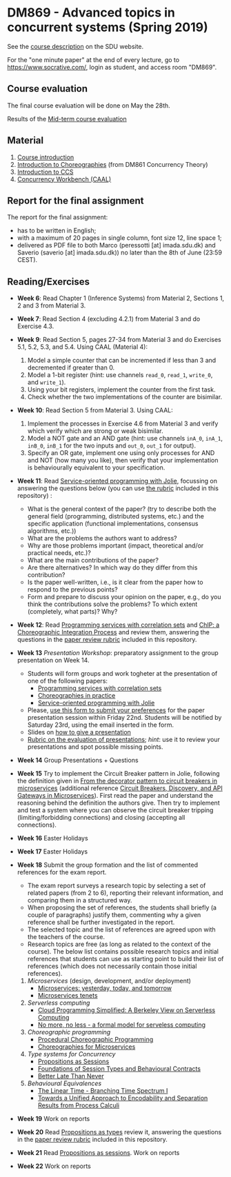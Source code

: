 # DM869 - Advanced topics in concurrent systems (Spring 2019)

See the [course description](http://odinlister.sdu.dk/fagbesk/internkode/DM869/en) on the SDU website.

For the "one minute paper" at the end of every lecture, go to https://www.socrative.com/, login as student, and access room "DM869".


## Course evaluation

The final course evaluation will be done on May the 28th. 

Results of the [Mid-term course evaluation](mid-course-evaluation.pdf)

## Material

1. [Course introduction](material/1-introduction.pdf)
1. [Introduction to Choreographies](https://www.fabriziomontesi.com/teaching/ct-2018/files/chor-notes.pdf) (from DM861 Concurrency Theory)
1. [Introduction to CCS](material/introduction-to-CCS.pdf)
1. [Concurrency Workbench (CAAL)](http://caal.cs.aau.dk/)

## Report for the final assignment

The report for the final assignment:
* has to be written in English;
* with a maximum of 20 pages in single column, font size 12, line space 1;
* delivered as PDF file to both Marco (peressotti [at] imada.sdu.dk) and Saverio (saverio [at] imada.sdu.dk)) no later than the 8th of June (23:59 CEST).

## Reading/Exercises

* **Week 6**: Read Chapter 1 (Inference Systems) from Material 2, Sections 1, 2 and 3 from Material 3.
* **Week 7**: Read Section 4 (excluding 4.2.1) from Material 3 and do Exercise 4.3.
* **Week 9**: Read Section 5, pages 27-34 from Material 3 and do Exercises 5.1, 5.2, 5.3, and 5.4.
Using CAAL (Material 4):
  1. Model a simple counter that can be incremented if less than 3 and decremented if greater than 0. 
  1. Model a 1-bit register (hint: use channels `read_0`, `read_1`, `write_0`, and `write_1`). 
  1. Using your bit registers, implement the counter from the first task.
  1. Check whether the two implementations of the counter are bisimilar.
* **Week 10**: Read Section 5 from Material 3. Using CAAL:
  1. Implement the processes in Exercise 4.6 from Material 3 and verify which verify which are strong or weak bisimilar.
  1. Model a NOT gate and an AND gate (hint: use channels `inA_0`, `inA_1`, `inB_0`, `inB_1` for the two inputs and `out_0`, `out_1` for output). 
  1. Specify an OR gate, implement one using only processes for AND and NOT (how many you like), then verify that your implementation is behaviourally equivalent to your specification.
* **Week 11**: Read [Service-oriented programming with Jolie](https://www.fabriziomontesi.com/files/mgz14.pdf), focussing on answering the questions below (you can use [the rubric](material/paper_review_form.pdf) included in this repository) :
  - What is the general context of the paper? (try to describe both the general field (programming, distributed systems, etc.) and the specific application (functional implementations, consensus algorithms, etc.))
  - What are the problems the authors want to address?
  - Why are those problems important (impact, theoretical and/or practical needs, etc.)?
  - What are the main contributions of the paper?
  - Are there alternatives? In which way do they differ from this contribution?
  - Is the paper well-written, i.e., is it clear from the paper how to respond to the previous points?
  - Form and prepare to discuss your opinion on the paper, e.g., do you think the contributions solve the problems? To which extent (completely, what parts)? Why?
* **Week 12**: Read [Programming services with correlation sets](https://www.fabriziomontesi.com/files/mc11.pdf) and [ChIP: a Choreographic Integration Process](https://saveriogiallorenzo.com/publications/coopis2018/coopis2018.pdf) and review them, answering the questions in the [paper review rubric](material/paper_review_form.pdf) included in this repository.
* **Week 13** *Presentation Workshop*: preparatory assignment to the group presentation on Week 14.
  - Students will form groups and work togheter at the presentation of one of the following papers:
    - [Programming services with correlation sets](https://www.fabriziomontesi.com/files/mc11.pdf)
    - [Choreographies in practice](https://www.fabriziomontesi.com/files/cm16_forte.pdf)
    - [Service-oriented programming with Jolie](https://www.fabriziomontesi.com/files/mgz14.pdf)
  - Please, [use this form to submit your preferences](https://goo.gl/forms/4XK09WbhNfyJJoth2) for the paper presentation session within Friday 22nd. Students will be notified by Saturday 23rd, using the email inserted in the form.
  - Slides on [how to give a presentation](https://www.fabriziomontesi.com/teaching/mp-2016/files/howto_presentations.pdf)
  - [Rubric on the evaluation of presentations](https://www.fabriziomontesi.com/teaching/mp-2016/files/presentations_rubric.pdf); *hint*: use it to review your presentations and spot possible missing points.
* **Week 14** Group Presentations + Questions
* **Week 15** Try to implement the Circuit Breaker pattern in Jolie, following the definition given in [From the decorator pattern to circuit breakers in microservices](https://www.fabriziomontesi.com/files/mw18.pdf) (additional reference [Circuit Breakers, Discovery, and API Gateways in
Microservices](https://arxiv.org/pdf/1609.05830.pdf)). First read the paper and understand the reasoning behind the definition the authors give. Then try to implement and test a system where you can observe the circuit breaker tripping (limiting/forbidding connections) and closing (accepting all connections).
* **Week 16** Easter Holidays
* **Week 17** Easter Holidays
* **Week 18** Submit the group formation and the list of commented references for the exam report.
  - The exam report surveys a research topic by selecting a set of related papers (from 2 to 6), reporting their relevant information, and comparing them in a structured way.
  - When proposing the set of references, the students shall briefly (a couple of paragraphs) justify them, commenting why a given reference shall be further investigated in the report.
  - The selected topic and the list of references are agreed upon with the teachers of the course.
  - Research topics are free (as long as related to the context of the course). The below list contains possible research topics and initial references that students can use as starting point to build their list of references (which does not necessarily contain those initial references).

  1. *Microservices* (design, development, and/or deployment)
      - [Microservices: yesterday, today, and tomorrow](https://hal.inria.fr/hal-01631455/file/msytt.pdf)
      - [Microservices tenets](https://link.springer.com/article/10.1007/s00450-016-0337-0)
  1. *Serverless computing*
      - [Cloud Programming Simplified: A Berkeley View on Serverless Computing](https://arxiv.org/pdf/1902.03383.pdf)
      - [No more, no less - a formal model for serveless computing](https://arxiv.org/pdf/1903.07962.pdf)
  1. *Choreographic programming*
      - [Procedural Choreographic Programming](https://www.fabriziomontesi.com/files/cm17_forte.pdf)
      - [Choreographies for Microservices](https://www.conf-micro.services/2017/papers/Giallorenzo-Lanese.pdf)
  1. *Type systems for Concurrency*
      - [Propositions as Sessions](https://homepages.inf.ed.ac.uk/wadler/papers/propositions-as-sessions/propositions-as-sessions.pdf)
      - [Foundations of Session Types and Behavioural Contracts](http://di.fc.ul.pt/~vv/papers/huttel.lanese.etal_fondations-session-types.pdf)
      - [Better Late Than Never](https://dl.acm.org/ft_gateway.cfm?id=3290337)
  1. *Behavioural Equivalences*
      - [The Linear Time - Branching Time Spectrum I](http://citeseerx.ist.psu.edu/viewdoc/download?doi=10.1.1.121.9596&rep=rep1&type=pdf)
      - [Towards a Unified Approach to Encodability and Separation Results from Process Calculi](http://wwwusers.di.uniroma1.it/~gorla/papers/G-IC10.pdf)
* **Week 19** Work on reports
* **Week 20** Read [Propositions as types](http://homepages.inf.ed.ac.uk/wadler/papers/propositions-as-types/propositions-as-types.pdf) review it, answering the questions in the [paper review rubric](material/paper_review_form.pdf) included in this repository.
* **Week 21** Read [Propositions as sessions](http://homepages.inf.ed.ac.uk/wadler/papers/propositions-as-sessions/propositions-as-sessions.pdf). Work on reports
* **Week 22** Work on reports
